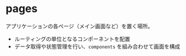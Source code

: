 ﻿# pages

アプリケーションの各ページ（メイン画面など）を置く場所。

- ルーティングの単位となるコンポーネントを配置
- データ取得や状態管理を行い、`components` を組み合わせて画面を構成
